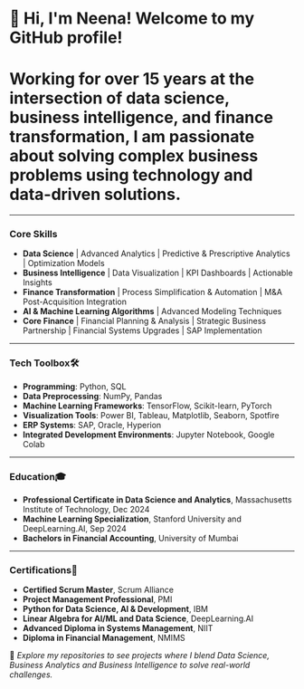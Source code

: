 # 👋 Hi, I'm Neena! Welcome to my GitHub profile!

# Working for over 15 years at the intersection of data science, business intelligence, and finance transformation, I am passionate about solving complex business problems using technology and data-driven solutions.
---
### **Core Skills**
- **Data Science** | Advanced Analytics | Predictive & Prescriptive Analytics | Optimization Models
- **Business Intelligence** | Data Visualization | KPI Dashboards | Actionable Insights
- **Finance Transformation** | Process Simplification & Automation | M&A Post-Acquisition Integration
- **AI & Machine Learning Algorithms** | Advanced Modeling Techniques
- **Core Finance** | Financial Planning & Analysis | Strategic Business Partnership | Financial Systems Upgrades | SAP Implementation
---
### **Tech Toolbox**🛠️
- **Programming**: Python, SQL  
- **Data Preprocessing**: NumPy, Pandas  
- **Machine Learning Frameworks**: TensorFlow, Scikit-learn, PyTorch  
- **Visualization Tools**: Power BI, Tableau, Matplotlib, Seaborn, Spotfire  
- **ERP Systems**: SAP, Oracle, Hyperion  
- **Integrated Development Environments**: Jupyter Notebook, Google Colab  
---
### **Education**🎓
- **Professional Certificate in Data Science and Analytics**, Massachusetts Institute of Technology, Dec 2024
- **Machine Learning Specialization**, Stanford University and DeepLearning.AI, Sep 2024
- **Bachelors in Financial Accounting**, University of Mumbai
---
### **Certifications**📜
- **Certified Scrum Master**, Scrum Alliance
- **Project Management Professional**, PMI
- **Python for Data Science, AI & Development**, IBM
- **Linear Algebra for AI/ML and Data Science**, DeepLearning.AI
- **Advanced Diploma in Systems Management**, NIIT
- **Diploma in Financial Management**, NMIMS

🌟 _Explore my repositories to see projects where I blend Data Science, Business Analytics and Business Intelligence to solve real-world challenges._  
